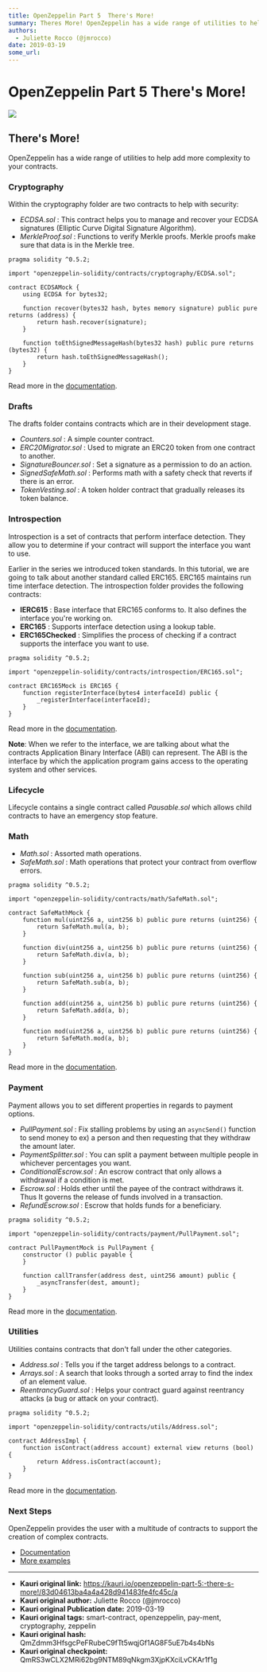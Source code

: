 ```yaml
---
title: OpenZeppelin Part 5  There's More!
summary: Theres More! OpenZeppelin has a wide range of utilities to help add more complexity to your contracts. Cryptography Within the cryptography folder are two contracts to help with security- ECDSA.sol - This contract helps you to manage and recover your ECDSA signatures (Elliptic Curve Digital Signature Algorithm). MerkleProof.sol - Functions to verify Merkle proofs. Merkle proofs make sure that data is in the Merkle tree.pragma solidity ^0.5.2; import openzeppelin-solidity/contracts/cryptography/E
authors:
  - Juliette Rocco (@jmrocco)
date: 2019-03-19
some_url: 
---
```


# OpenZeppelin Part 5  There's More!

![](https://ipfs.infura.io/ipfs/QmXpNnBRArmx3E36X5niZXricpaMk4QHX9GnJaeP8VCbZG)


## There's More!

OpenZeppelin has a wide range of utilities to help add more complexity to your contracts.

### Cryptography

Within the cryptography folder are two contracts to help with security:

- _ECDSA.sol_ : This contract helps you to manage and recover your ECDSA signatures (Elliptic Curve Digital Signature Algorithm).
- _MerkleProof.sol_ : Functions to verify Merkle proofs. Merkle proofs make sure that data is in the Merkle tree.

```
pragma solidity ^0.5.2;

import "openzeppelin-solidity/contracts/cryptography/ECDSA.sol";

contract ECDSAMock {
    using ECDSA for bytes32;

    function recover(bytes32 hash, bytes memory signature) public pure returns (address) {
        return hash.recover(signature);
    }

    function toEthSignedMessageHash(bytes32 hash) public pure returns (bytes32) {
        return hash.toEthSignedMessageHash();
    }
}
```

Read more in the [documentation](https://github.com/OpenZeppelin/openzeppelin-solidity/blob/master/contracts/mocks/ECDSAMock.sol).

### Drafts

The drafts folder contains contracts which are in their development stage.

- _Counters.sol_ : A simple counter contract.
- _ERC20Migrator.sol_ : Used to migrate an ERC20 token from one contract to another.
- _SignatureBouncer.sol_ : Set a signature as a permission to do an action.
- _SignedSafeMath.sol_ : Performs math with a safety check that reverts if there is an error.
- _TokenVesting.sol_ : A token holder contract that gradually releases its token balance.

### Introspection

Introspection is a set of contracts that perform interface detection. They allow you to determine if your contract will support the interface you want to use.

Earlier in the series we introduced token standards. In this tutorial, we are going to talk about another standard called ERC165. ERC165 maintains run time interface detection. The introspection folder provides the following contracts:

- **IERC615** : Base interface that ERC165 conforms to. It also defines the interface you're working on.
- **ERC165** : Supports interface detection using a lookup table.
- **ERC165Checked** : Simplifies the process of checking if a contract supports the interface you want to use.

```
pragma solidity ^0.5.2;

import "openzeppelin-solidity/contracts/introspection/ERC165.sol";

contract ERC165Mock is ERC165 {
    function registerInterface(bytes4 interfaceId) public {
        _registerInterface(interfaceId);
    }
}
```

Read more in the [documentation](https://github.com/OpenZeppelin/openzeppelin-solidity/blob/master/contracts/mocks/ERC165Mock.sol).

**Note**: When we refer to the interface, we are talking about what the contracts Application Binary Interface (ABI) can represent. The ABI is the interface by which the application program gains access to the operating system and other services.

### Lifecycle

Lifecycle contains a single contract called _Pausable.sol_ which allows child contracts to have an emergency stop feature.

### Math

- _Math.sol_ : Assorted math operations.
- _SafeMath.sol_ : Math operations that protect your contract from overflow errors.

```
pragma solidity ^0.5.2;

import "openzeppelin-solidity/contracts/math/SafeMath.sol";

contract SafeMathMock {
    function mul(uint256 a, uint256 b) public pure returns (uint256) {
        return SafeMath.mul(a, b);
    }

    function div(uint256 a, uint256 b) public pure returns (uint256) {
        return SafeMath.div(a, b);
    }

    function sub(uint256 a, uint256 b) public pure returns (uint256) {
        return SafeMath.sub(a, b);
    }

    function add(uint256 a, uint256 b) public pure returns (uint256) {
        return SafeMath.add(a, b);
    }

    function mod(uint256 a, uint256 b) public pure returns (uint256) {
        return SafeMath.mod(a, b);
    }
}
```

Read more in the [documentation](https://github.com/OpenZeppelin/openzeppelin-solidity/blob/master/contracts/mocks/SafeMathMock.sol).

### Payment

Payment allows you to set different properties in regards to payment options.

- _PullPayment.sol_ : Fix stalling problems by using an `asyncSend()` function to send money to ex) a person and then requesting that they withdraw the amount later.
- _PaymentSplitter.sol_ : You can split a payment between multiple people in whichever percentages you want.
- _ConditionalEscrow.sol_ : An escrow contract that only allows a withdrawal if a condition is met.
- _Escrow.sol_ : Holds ether until the payee of the contract withdraws it. Thus It governs the release of funds involved in a transaction.
- _RefundEscrow.sol_ : Escrow that holds funds for a beneficiary.

```Solidity
pragma solidity ^0.5.2;

import "openzeppelin-solidity/contracts/payment/PullPayment.sol";

contract PullPaymentMock is PullPayment {
    constructor () public payable {
    }

    function callTransfer(address dest, uint256 amount) public {
        _asyncTransfer(dest, amount);
    }
}
```

Read more in the [documentation](https://github.com/OpenZeppelin/openzeppelin-solidity/blob/master/contracts/mocks/PullPaymentMock.sol).

### Utilities

Utilities contains contracts that don't fall under the other categories.

- _Address.sol_ : Tells you if the target address belongs to a contract.
- _Arrays.sol_ : A search that looks through a sorted array to find the index of an element value.
- _ReentrancyGuard.sol_ : Helps your contract guard against reentrancy attacks (a bug or attack on your contract).

```Solidity
pragma solidity ^0.5.2;

import "openzeppelin-solidity/contracts/utils/Address.sol";

contract AddressImpl {
    function isContract(address account) external view returns (bool) {
        return Address.isContract(account);
    }
}
```

Read more in the [documentation](https://github.com/OpenZeppelin/openzeppelin-solidity/blob/master/contracts/mocks/AddressImpl.sol).

### Next Steps

OpenZeppelin provides the user with a multitude of contracts to support the creation of complex contracts.

- [Documentation](https://openzeppelin.org/api/docs/learn-about-utilities.html)
- [More examples](https://github.com/OpenZeppelin/openzeppelin-solidity/tree/master/contracts/mocks)


---

- **Kauri original link:** https://kauri.io/openzeppelin-part-5:-there-s-more!/83d04613ba4a4a428d941483fe4fc45c/a
- **Kauri original author:** Juliette Rocco (@jmrocco)
- **Kauri original Publication date:** 2019-03-19
- **Kauri original tags:** smart-contract, openzeppelin, pay-ment, cryptography, zeppelin
- **Kauri original hash:** QmZdmm3HfsgcPeFRubeC9fTt5wqjGf1AG8F5uE7b4s4bNs
- **Kauri original checkpoint:** QmRS3wCLX2MRi62bg9NTM89qNkgm3XjpKXciLvCKAr1f1g



